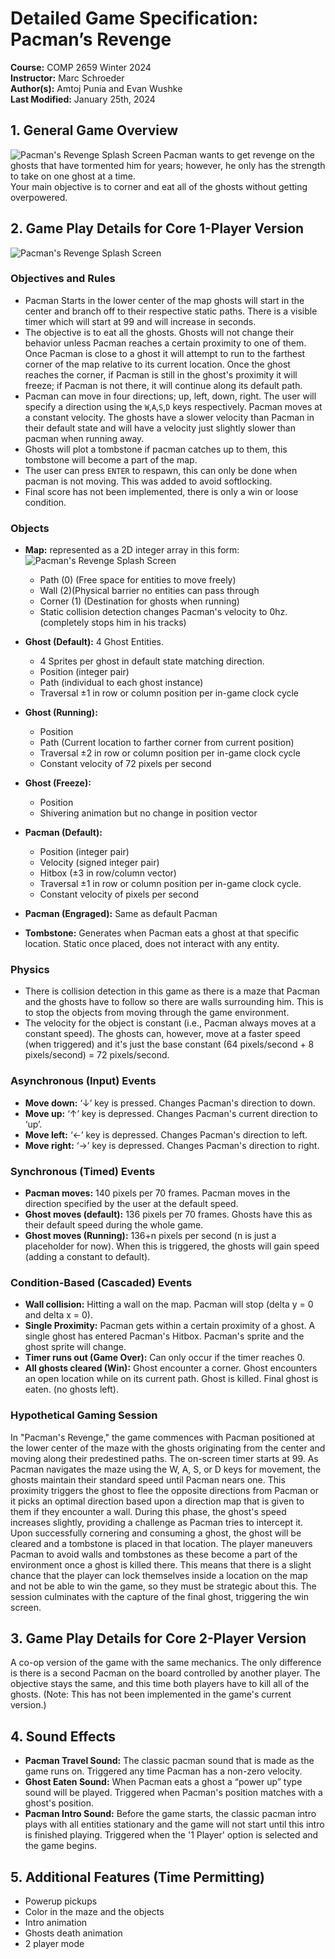 # Detailed Game Specification: Pacman’s Revenge

**Course:** COMP 2659 Winter 2024  
**Instructor:** Marc Schroeder  
**Author(s):** Amtoj Punia and Evan Wushke  
**Last Modified:** January 25th, 2024  

## 1. General Game Overview
![Pacman's Revenge Splash Screen](screenshots/Screenshot%202024-04-07%20140225.png "Splash Screen")
Pacman wants to get revenge on the ghosts that have tormented him for years; however, he only has the strength to take on one ghost at a time.  
Your main objective is to corner and eat all of the ghosts without getting overpowered.

## 2. Game Play Details for Core 1-Player Version
![Pacman's Revenge Splash Screen](screenshots/Screenshot%202024-04-07%20140242.png "Splash Screen")
### Objectives and Rules

- Pacman Starts in the lower center of the map ghosts will start in the center and branch off to their respective static paths. There is a visible timer which will start at 99 and will increase in seconds.  
- The objective is to eat all the ghosts. Ghosts will not change their behavior unless Pacman reaches a certain proximity to one of them. Once Pacman is close to a ghost it will attempt to run to the farthest corner of the map relative to its current location. Once the ghost reaches the corner, if Pacman is still in the ghost's proximity it will freeze; if Pacman is not there, it will continue along its default path.  
- Pacman can move in four directions; up, left, down, right. The user will specify a direction using the `W`,`A`,`S`,`D` keys respectively. Pacman moves at a constant velocity. The ghosts have a slower velocity than Pacman in their default state and will have a velocity just slightly slower than pacman  when running away.   
- Ghosts will plot a tombstone if pacman catches up to them, this tombstone will become a part of the map.
- The user can press `ENTER` to respawn, this can only be done when pacman is not moving. This was added to avoid softlocking.
- Final score has not been implemented, there is only a win or loose condition.

### Objects

- **Map:** represented as a 2D integer array in this form:
    ![Pacman's Revenge Splash Screen](screenshots/Screenshot%202024-04-07%20140225.png "Splash Screen")
    - Path (0) (Free space for entities to move freely)
    - Wall (2)(Physical barrier no entities can pass through
    - Corner (1) (Destination for ghosts when running)
    - Static collision detection changes Pacman's velocity to 0hz. (completely stops him in his tracks)

- **Ghost (Default):** 4 Ghost Entities.
    - 4 Sprites per ghost in default state matching direction.
    - Position (integer pair)
    - Path (individual to each ghost instance)
    - Traversal ±1 in row or column position per in-game clock cycle

- **Ghost (Running):** 
    - Position 
    - Path (Current location to farther corner from current position)
    - Traversal ±2 in row or column position per in-game clock cycle
    - Constant velocity of 72 pixels per second

- **Ghost (Freeze):** 
    - Position
    - Shivering animation but no change in position vector

- **Pacman (Default):** 
    - Position (integer pair)
    - Velocity (signed integer pair)
    - Hitbox (±3 in row/column vector)
    - Traversal ±1 in row or column position per in-game clock cycle. 
    - Constant velocity of pixels per second

- **Pacman (Engraged):** Same as default Pacman

- **Tombstone:** Generates when Pacman eats a ghost at that specific location. Static once placed, does not interact with any entity.

### Physics

- There is collision detection in this game as there is a maze that Pacman and the ghosts have to follow so there are walls surrounding him. This is to stop the objects from moving through the game environment.
- The velocity for the object is constant (i.e., Pacman always moves at a constant speed). The ghosts can, however, move at a faster speed (when triggered) and it's just the base constant (64 pixels/second + 8 pixels/second) = 72 pixels/second.

### Asynchronous (Input) Events

- **Move down:** ‘↓’ key is pressed. Changes Pacman's direction to down.
- **Move up:** ‘↑’ key is depressed. Changes Pacman's current direction to ‘up’.
- **Move left:** ‘←’ key is depressed. Changes Pacman's direction to left.
- **Move right:** ‘→’ key is depressed. Changes Pacman's direction to right.

### Synchronous (Timed) Events

- **Pacman moves:** 140 pixels per 70 frames. Pacman moves in the direction specified by the user at the default speed.
- **Ghost moves (default):** 136 pixels per 70 frames. Ghosts have this as their default speed during the whole game.
- **Ghost moves (Running):** 136+n pixels per second (n is just a placeholder for now). When this is triggered, the ghosts will gain speed (adding a constant to default).

### Condition-Based (Cascaded) Events

- **Wall collision:** Hitting a wall on the map. Pacman will stop (delta y = 0 and delta x = 0).
- **Single Proximity:** Pacman gets within a certain proximity of a ghost. A single ghost has entered Pacman's Hitbox. Pacman's sprite and the ghost sprite will change.
- **Timer runs out (Game Over):** Can only occur if the timer reaches 0.
- **All ghosts cleared (Win):** Ghost encounter a corner. Ghost encounters an open location while on its current path. Ghost is killed. Final ghost is eaten. (no ghosts left).

### Hypothetical Gaming Session

In "Pacman's Revenge," the game commences with Pacman positioned at the lower center of the maze with the ghosts originating from the center and moving along their predestined paths. The on-screen timer starts at 99. As Pacman navigates the maze using the W, A, S, or D keys for movement, the ghosts maintain their standard speed until Pacman nears one. This proximity triggers the ghost to flee the opposite directions from Pacman or it picks an optimal direction based upon a direction map that is given to them if they encounter a wall. During this phase, the ghost's speed increases slightly, providing a challenge as Pacman tries to intercept it. Upon successfully cornering and consuming a ghost, the ghost will be cleared and a tombstone is placed in that location. The player maneuvers Pacman to avoid walls and tombstones as these become a part of the environment once a ghost is killed there. This means that there is a slight chance that the player can lock themselves inside a location on the map and not be able to win the game, so they must be strategic about this. The session culminates with the capture of the final ghost, triggering the win screen.

## 3. Game Play Details for Core 2-Player Version

A co-op version of the game with the same mechanics. The only difference is there is a second Pacman on the board controlled by another player. The objective stays the same, and this time both players have to kill all of the ghosts. (Note: This has not been implemented in the game's current version.)

## 4. Sound Effects

- **Pacman Travel Sound:** The classic pacman sound that is made as the game runs on. Triggered any time Pacman has a non-zero velocity.
- **Ghost Eaten Sound:** When Pacman eats a ghost a “power up” type sound will be played. Triggered when Pacman's position matches with a ghost's position.
- **Pacman Intro Sound:** Before the game starts, the classic pacman intro plays with all entities stationary and the game will not start until this intro is finished playing. Triggered when the '1 Player' option is selected and the game begins.

## 5. Additional Features (Time Permitting)

- Powerup pickups
- Color in the maze and the objects
- Intro animation
- Ghosts death animation
- 2 player mode
